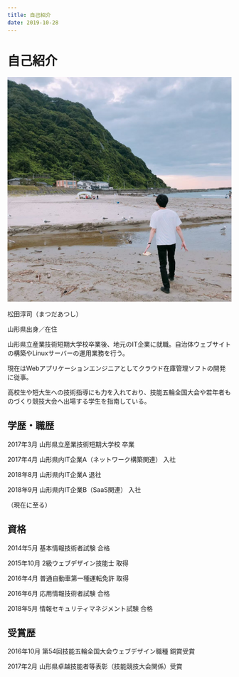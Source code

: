 ```yaml
---
title: 自己紹介
date: 2019-10-28
---
```


# 自己紹介

![a](./.vuepress/profile.jpg)

松田淳司（まつだあつし）

山形県出身／在住

山形県立産業技術短期大学校卒業後、地元のIT企業に就職。自治体ウェブサイトの構築やLinuxサーバーの運用業務を行う。

現在はWebアプリケーションエンジニアとしてクラウド在庫管理ソフトの開発に従事。

高校生や短大生への技術指導にも力を入れており、技能五輪全国大会や若年者ものづくり競技大会へ出場する学生を指南している。

## 学歴・職歴

2017年3月 山形県立産業技術短期大学校 卒業

2017年4月 山形県内IT企業A（ネットワーク構築関連） 入社

2018年8月 山形県内IT企業A 退社

2018年9月 山形県内IT企業B（SaaS関連） 入社

（現在に至る）

## 資格

2014年5月 基本情報技術者試験 合格

2015年10月 2級ウェブデザイン技能士 取得

2016年4月 普通自動車第一種運転免許 取得

2016年6月 応用情報技術者試験 合格

2018年5月 情報セキュリティマネジメント試験 合格

## 受賞歴

2016年10月 第54回技能五輪全国大会ウェブデザイン職種 銅賞受賞

2017年2月 山形県卓越技能者等表彰（技能競技大会関係）受賞
